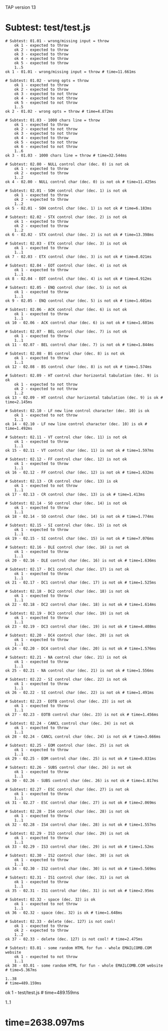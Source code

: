 TAP version 13
# Subtest: test/test.js
    # Subtest: 01.01 - wrong/missing input = throw
        ok 1 - expected to throw
        ok 2 - expected to throw
        ok 3 - expected to throw
        ok 4 - expected to throw
        ok 5 - expected to throw
        1..5
    ok 1 - 01.01 - wrong/missing input = throw # time=11.661ms
    
    # Subtest: 01.02 - wrong opts = throw
        ok 1 - expected to throw
        ok 2 - expected to throw
        ok 3 - expected to not throw
        ok 4 - expected to not throw
        ok 5 - expected to not throw
        1..5
    ok 2 - 01.02 - wrong opts = throw # time=4.872ms
    
    # Subtest: 01.03 - 1000 chars line = throw
        ok 1 - expected to throw
        ok 2 - expected to not throw
        ok 3 - expected to not throw
        ok 4 - expected to throw
        ok 5 - expected to not throw
        ok 6 - expected to not throw
        1..6
    ok 3 - 01.03 - 1000 chars line = throw # time=32.544ms
    
    # Subtest: 02.00 - NULL control char (dec. 0) is not ok
        ok 1 - expected to throw
        ok 2 - expected to throw
        1..2
    ok 4 - 02.00 - NULL control char (dec. 0) is not ok # time=11.425ms
    
    # Subtest: 02.01 - SOH control char (dec. 1) is not ok
        ok 1 - expected to throw
        ok 2 - expected to throw
        1..2
    ok 5 - 02.01 - SOH control char (dec. 1) is not ok # time=6.183ms
    
    # Subtest: 02.02 - STX control char (dec. 2) is not ok
        ok 1 - expected to throw
        ok 2 - expected to throw
        1..2
    ok 6 - 02.02 - STX control char (dec. 2) is not ok # time=13.398ms
    
    # Subtest: 02.03 - ETX control char (dec. 3) is not ok
        ok 1 - expected to throw
        1..1
    ok 7 - 02.03 - ETX control char (dec. 3) is not ok # time=8.021ms
    
    # Subtest: 02.04 - EOT control char (dec. 4) is not ok
        ok 1 - expected to throw
        1..1
    ok 8 - 02.04 - EOT control char (dec. 4) is not ok # time=4.912ms
    
    # Subtest: 02.05 - ENQ control char (dec. 5) is not ok
        ok 1 - expected to throw
        1..1
    ok 9 - 02.05 - ENQ control char (dec. 5) is not ok # time=1.601ms
    
    # Subtest: 02.06 - ACK control char (dec. 6) is not ok
        ok 1 - expected to throw
        1..1
    ok 10 - 02.06 - ACK control char (dec. 6) is not ok # time=1.601ms
    
    # Subtest: 02.07 - BEL control char (dec. 7) is not ok
        ok 1 - expected to throw
        1..1
    ok 11 - 02.07 - BEL control char (dec. 7) is not ok # time=1.844ms
    
    # Subtest: 02.08 - BS control char (dec. 8) is not ok
        ok 1 - expected to throw
        1..1
    ok 12 - 02.08 - BS control char (dec. 8) is not ok # time=1.574ms
    
    # Subtest: 02.09 - HT control char horizontal tabulation (dec. 9) is ok
        ok 1 - expected to not throw
        ok 2 - expected to not throw
        1..2
    ok 13 - 02.09 - HT control char horizontal tabulation (dec. 9) is ok # time=2.145ms
    
    # Subtest: 02.10 - LF new line control character (dec. 10) is ok
        ok 1 - expected to not throw
        1..1
    ok 14 - 02.10 - LF new line control character (dec. 10) is ok # time=1.492ms
    
    # Subtest: 02.11 - VT control char (dec. 11) is not ok
        ok 1 - expected to throw
        1..1
    ok 15 - 02.11 - VT control char (dec. 11) is not ok # time=1.597ms
    
    # Subtest: 02.12 - FF control char (dec. 12) is not ok
        ok 1 - expected to throw
        1..1
    ok 16 - 02.12 - FF control char (dec. 12) is not ok # time=1.632ms
    
    # Subtest: 02.13 - CR control char (dec. 13) is ok
        ok 1 - expected to not throw
        1..1
    ok 17 - 02.13 - CR control char (dec. 13) is ok # time=1.413ms
    
    # Subtest: 02.14 - SO control char (dec. 14) is not ok
        ok 1 - expected to throw
        1..1
    ok 18 - 02.14 - SO control char (dec. 14) is not ok # time=1.774ms
    
    # Subtest: 02.15 - SI control char (dec. 15) is not ok
        ok 1 - expected to throw
        1..1
    ok 19 - 02.15 - SI control char (dec. 15) is not ok # time=7.076ms
    
    # Subtest: 02.16 - DLE control char (dec. 16) is not ok
        ok 1 - expected to throw
        1..1
    ok 20 - 02.16 - DLE control char (dec. 16) is not ok # time=1.636ms
    
    # Subtest: 02.17 - DC1 control char (dec. 17) is not ok
        ok 1 - expected to throw
        1..1
    ok 21 - 02.17 - DC1 control char (dec. 17) is not ok # time=1.525ms
    
    # Subtest: 02.18 - DC2 control char (dec. 18) is not ok
        ok 1 - expected to throw
        1..1
    ok 22 - 02.18 - DC2 control char (dec. 18) is not ok # time=1.614ms
    
    # Subtest: 02.19 - DC3 control char (dec. 19) is not ok
        ok 1 - expected to throw
        1..1
    ok 23 - 02.19 - DC3 control char (dec. 19) is not ok # time=4.408ms
    
    # Subtest: 02.20 - DC4 control char (dec. 20) is not ok
        ok 1 - expected to throw
        1..1
    ok 24 - 02.20 - DC4 control char (dec. 20) is not ok # time=1.576ms
    
    # Subtest: 02.21 - NA control char (dec. 21) is not ok
        ok 1 - expected to throw
        1..1
    ok 25 - 02.21 - NA control char (dec. 21) is not ok # time=1.556ms
    
    # Subtest: 02.22 - SI control char (dec. 22) is not ok
        ok 1 - expected to throw
        1..1
    ok 26 - 02.22 - SI control char (dec. 22) is not ok # time=1.491ms
    
    # Subtest: 02.23 - EOTB control char (dec. 23) is not ok
        ok 1 - expected to throw
        1..1
    ok 27 - 02.23 - EOTB control char (dec. 23) is not ok # time=1.456ms
    
    # Subtest: 02.24 - CANCL control char (dec. 24) is not ok
        ok 1 - expected to throw
        1..1
    ok 28 - 02.24 - CANCL control char (dec. 24) is not ok # time=3.666ms
    
    # Subtest: 02.25 - EOM control char (dec. 25) is not ok
        ok 1 - expected to throw
        1..1
    ok 29 - 02.25 - EOM control char (dec. 25) is not ok # time=0.831ms
    
    # Subtest: 02.26 - SUBS control char (dec. 26) is not ok
        ok 1 - expected to throw
        1..1
    ok 30 - 02.26 - SUBS control char (dec. 26) is not ok # time=1.817ms
    
    # Subtest: 02.27 - ESC control char (dec. 27) is not ok
        ok 1 - expected to throw
        1..1
    ok 31 - 02.27 - ESC control char (dec. 27) is not ok # time=2.069ms
    
    # Subtest: 02.28 - IS4 control char (dec. 28) is not ok
        ok 1 - expected to throw
        1..1
    ok 32 - 02.28 - IS4 control char (dec. 28) is not ok # time=1.557ms
    
    # Subtest: 02.29 - IS3 control char (dec. 29) is not ok
        ok 1 - expected to throw
        1..1
    ok 33 - 02.29 - IS3 control char (dec. 29) is not ok # time=1.52ms
    
    # Subtest: 02.30 - IS2 control char (dec. 30) is not ok
        ok 1 - expected to throw
        1..1
    ok 34 - 02.30 - IS2 control char (dec. 30) is not ok # time=5.569ms
    
    # Subtest: 02.31 - IS1 control char (dec. 31) is not ok
        ok 1 - expected to throw
        1..1
    ok 35 - 02.31 - IS1 control char (dec. 31) is not ok # time=2.95ms
    
    # Subtest: 02.32 - space (dec. 32) is ok
        ok 1 - expected to not throw
        1..1
    ok 36 - 02.32 - space (dec. 32) is ok # time=1.648ms
    
    # Subtest: 02.33 - delete (dec. 127) is not cool!
        ok 1 - expected to throw
        ok 2 - expected to throw
        1..2
    ok 37 - 02.33 - delete (dec. 127) is not cool! # time=2.475ms
    
    # Subtest: 03.01 - some random HTML for fun - whole EMAILCOMB.COM website
        ok 1 - expected to not throw
        1..1
    ok 38 - 03.01 - some random HTML for fun - whole EMAILCOMB.COM website # time=5.367ms
    
    1..38
    # time=489.159ms
ok 1 - test/test.js # time=489.159ms

1..1
# time=2638.097ms
